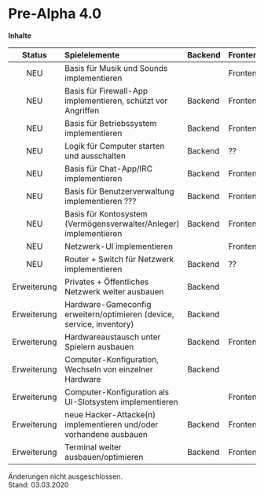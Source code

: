 # Pre-Alpha 4.0

**Inhalte**

|   Status    | Spielelemente                                                         | Backend | Frontend | Design | Gamedesign |
| :---------: | :-------------------------------------------------------------------- | ------- | -------- | ------ | ---------- |
|     NEU     | Basis für Musik und Sounds implementieren                             |         | Frontend | Design | Gamedesign |
|     NEU     | Basis für Firewall-App implementieren, schützt vor Angriffen          | Backend | Frontend | Design | Gamedesign |
|     NEU     | Basis für Betriebssystem implementieren                               | Backend | Frontend | Design | Gamedesign |
|     NEU     | Logik für Computer starten und ausschalten                            | Backend | ??       | ??     | Gamedesign |
|     NEU     | Basis für Chat-App/IRC implementieren                                 | Backend | Frontend | Design | Gamedesign |
|     NEU     | Basis für Benutzerverwaltung implementieren ???                       | Backend | Frontend | Desgin | Gamedesign |
|     NEU     | Basis für Kontosystem (Vermögensverwalter/Anleger) implementieren     | Backend | Frontend | Desgin | Gamedesign |
|     NEU     | Netzwerk-UI implementieren                                            |         | Frontend | Design |            |
|     NEU     | Router + Switch für Netzwerk implementieren                           | Backend | ??       | ??     | Gamedesign |
| Erweiterung | Privates + Öffentliches Netzwerk weiter ausbauen                      | Backend |          |        | Gamedesign |
| Erweiterung | Hardware-Gameconfig erweitern/optimieren (device, service, inventory) | Backend |          |        | Gamedesign |
| Erweiterung | Hardwareaustausch unter Spielern ausbauen                             | Backend | Frontend | Design | Gamedesign |
| Erweiterung | Computer-Konfiguration, Wechseln von einzelner Hardware               | Backend |          |        | Gamedesign |
| Erweiterung | Computer-Konfiguration als UI-Slotsystem implementieren               |         | Frontend | Design |            |
| Erweiterung | neue Hacker-Attacke(n) implementieren und/oder vorhandene ausbauen    | Backend | Frontend | Design | Gamedesign |
| Erweiterung | Terminal weiter ausbauen/optimieren                                   | Backend | Frontend | Design | Gamedesign |

Änderungen nicht ausgeschlossen.  
Stand: 03.03.2020
